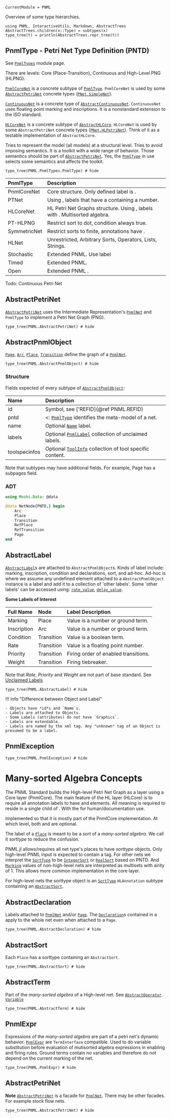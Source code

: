 ```@meta
CurrentModule = PNML
```

Overview of some type hierarchies.

```@setup type
using PNML, InteractiveUtils, Markdown, AbstractTrees
AbstractTrees.children(x::Type) = subtypes(x)
type_tree(t) = println(AbstractTrees.repr_tree(t))
```
## PnmlType - Petri Net Type Definition (PNTD)

See [`PnmlTypes`](@ref) module page.

There are levels:  Core (Place-Transition), Continuous and High-Level PNG (HLPNG).

[`PnmlCoreNet`](@ref) is a concrete subtype of [`PnmlType`](@ref).
`PnmlCoreNet` is used by some [`AbstractPetriNet`](@ref) concrete types ([`PNet.SimpleNet`](@ref)).

[`ContinuousNet`](@ref) is a concrete type of [`AbstractContinuousNet`](@ref).
`ContinuousNet` uses floating point marking and inscriptions.
It is a nonstandard extension to the ISO standard.

[`HLCoreNet`](@ref) is a concrete subtype of [`AbstractHLCore`](@ref).
`HLCoreNet` is used by some `AbstractPetriNet` concrete types ([`PNet.HLPetriNet`](@ref)).
Think of it as a testable implementation of `AbstractHLCore`.

Tries to represent the model (all models) at a structural level.
Tries to avoid imposing semantics. It is a toolkit with a wide range of behavior.
Those semantics should be part of [`AbstractPetriNet`](@ref).
Yes, the [`PnmlType`](@ref) in use selects some semantics and affects the toolkit.

```@example type
type_tree(PNML.PnmlTypes.PnmlType) # hide
```

| PnmlType     | Description                                               |
| :---------   | :-------------------------------------------------------- |
| PnmlCoreNet  | Core structure. Only defined label is <name>.  |
| PTNet        | Using <initialMarking>, <inscription> labels that have a <text> containing a number.  |
| HLCoreNet    | HL Petri Net Graphs structure. Using <hlinitialMarking>, <hlinscription> labels with <structure>. Multisorted algebra.      |
| PT-HLPNG     | Restrict sort to dot, condition always true.              |
| SymmetricNet | Restrict sorts to finite, annotations have <structure>.   |
| HLNet        | Unrestricted, Arbitrary Sorts, Operators, Lists, Strings. |
| Stochastic   | Extended PNML. Use <rate> label                           |
| Timed        | Extended PNML.                                            |
| Open         | Extended PNML .                                           |

Todo: Continuous Petri Net

## AbstractPetriNet

[`AbstractPetriNet`](@ref) uses the Intermediate Representation's
[`PnmlNet`](@ref) and `PnmlType` to implement a Petri Net Graph (PNG).

```@example type
type_tree(PNML.AbstractPetriNet) # hide
```

## AbstractPnmlObject

[`Page`](@ref), [`Arc`](@ref), [`Place`](@ref), [`Transition`](@ref) define the graph of a [`PnmlNet`](@ref).

```@example type
type_tree(PNML.AbstractPnmlObject) # hide
```

### Structure

Fields expected of every subtype of [`AbstractPnmlObject`](@ref):

| Name      | Description |
|:----------|:-----------------------------------|
| id        | Symbol, see ['REFID](@ref PNML.REFID) |
| pntd      | <: [`PnmlType`](@ref) identifies the meta-model of a net. |
| name      | Optional [`Name`](@ref) label. |
| labels    | Optional [`PnmlLabel`](@ref) collection of unclaimed labels. |
| toolspecinfos | Optional [`ToolInfo`](@ref) collection of tool specific content. |

Note that subtypes may have additional fields. For example, Page has a subpages field.

### ADT

```julia
using Moshi.Data: @data

@data NetNode{PNTD,} begin
    Arc
    Place
    Transition
    RefPlace
    RefTransition
    Page
end
```







## AbstractLabel

[`AbstractLabel`](@ref)s are attached to `AbstractPnmlObject`s.
Kinds of label include: marking, inscription, condition and declarations, sort, and ad-hoc.
Ad-hoc is where we assume any undefined element attached to a `AbstractPnmlObject` instance
is a label and add it to a collection of 'other labels'.
Some 'other labels' can be accessed using: [`rate_value`](@ref), [`delay_value`](@ref).

**Some Labels of Interest**

| Full Name     | Node       | Label Description                                   |
|:--------------|:-----------|:----------------------------------------------------|
| Marking       | Place      | Value is a number or ground term.                   |
| Inscription   | Arc        | Value is a number or ground term.                   |
| Condition     | Transition | Value is a boolean term.                            |
| Rate          | Transition | Value is a floating point number.                   |
| Priority      | Transition | Firing order of enabled transitions.                |
| Weight        | Transition | Firing tiebreaker.                                  |

Note that *Rate*, *Priority* and *Weight* are not part of base standard.
See [Unclaimed Labels](@ref)

```@example type
type_tree(PNML.AbstractLabel) # hide
```

!!! info "Difference between Object and Label"

	- Objects have *id*s and `Name`s.
    - Labels are attached to Objects.
    - Some Labels (attributes) do not have `Graphics`.
    - Labels are extendable.
    - Labels are named by the xml tag. Any "unknown" tag of an Object is presumed to be a label.


## PnmlException
```@example type
type_tree(PNML.PnmlException) # hide
```

# Many-sorted Algebra Concepts

The PNML Standard builds the High-level Petri Net Graph as a layer using a Core layer (PnmlCore). The main feature of the HL layer (HLCore) is to require all annotation labels to have <text> and <structure> elements. All meaning is required to reside in a single child of <structure>. With the <text> for human/documentation use.

Implemented so that it is mostly part of the PnmlCore implementation.
At which level, both <text> and <structure> are optional.

The <type> label of a [`Place`](@ref) is meant to be a _sort_ of a _many-sorted algebra_.
We call it _sorttype_ to reduce the confusion.

PNML.jl allows/requires all net type's places to have _sorttype_ objects. Only high-level PNML input is expected to contain a <type> tag. For other nets we interpret the [`SortType`](@ref) to be [`IntegerSort`](@ref) or [`RealSort`](@ref) based on PNTD. And [`Marking`](@ref) values of non-high-level nets are interpreted as multisets with airity of 1.
This allows more common implementation in the core layer.

For high-level nets the sorttype object is an [`SortType`](@ref) `HLAnnotation`
subtype containing an [`AbstractSort`](@ref).

## AbstractDeclaration
Labels attached to [`PnmlNet`](@ref) and/or [`Page`](@ref).
The [`Declaration`](@ref)s contained in a <declarations> apply to the whole net even when attached to a `Page`.
```@example type
type_tree(PNML.AbstractDeclaration) # hide
```
## AbstractSort
Each `Place` has a sorttype containing an `AbstractSort`.
```@example type
type_tree(PNML.AbstractSort) # hide
```
## AbstractTerm
Part of the *many-sorted algebra* of a High-level net.
See [`AbstractOperator`](@ref). [`Variable`](@ref)
```@example type
type_tree(PNML.AbstractTerm) # hide
```

## PnmlExpr
Expressions of the *many-sorted algebra* are part of a petri net's dynamic behavior.
[`PnmlExpr`](@ref) are `TermInterface` compatible.
Used to do variable substitution before evaluation of mutisorted algebra expressions
in enabling and firing rules. Ground terms contain no variables and therefore
do not depend on the current marking of the net.
```@example type
type_tree(PNML.PnmlExpr) # hide
```

##  AbstractPetriNet
__Note__ [`AbstractPetriNet`](@ref) is a facade for [`PnmlNet`](@ref).
There may be other facades. For example stock flow nets.
```@example type
type_tree(PNML.AbstractPetriNet) # hide
```
